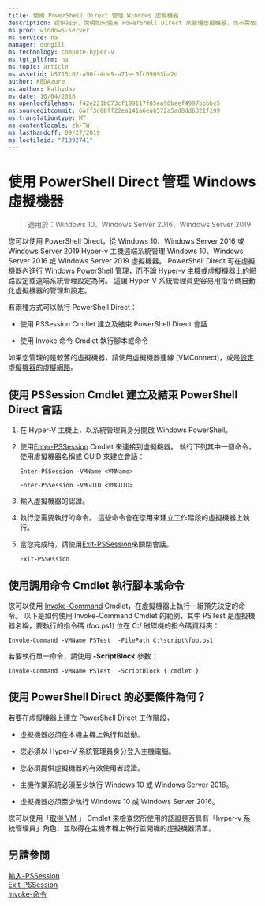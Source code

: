 ```yaml
---
title: 使用 PowerShell Direct 管理 Windows 虛擬機器
description: 提供指示，說明如何使用 PowerShell Direct 來管理虛擬機器，而不需依賴網路或遠端連線。
ms.prod: windows-server
ms.service: na
manager: dongill
ms.technology: compute-hyper-v
ms.tgt_pltfrm: na
ms.topic: article
ms.assetid: b5715c02-a90f-4de9-a71e-0fc09093ba2d
author: KBDAzure
ms.author: kathydav
ms.date: 10/04/2016
ms.openlocfilehash: f42e221b073cf199117f85ea96beef4997bbbbc5
ms.sourcegitcommit: 6aff3d88ff22ea141a6ea6572a5ad8dd6321f199
ms.translationtype: MT
ms.contentlocale: zh-TW
ms.lasthandoff: 09/27/2019
ms.locfileid: "71392741"
---
```

# <a name="manage-windows-virtual-machines-with-powershell-direct"></a>使用 PowerShell Direct 管理 Windows 虛擬機器

>適用於：Windows 10、Windows Server 2016、Windows Server 2019
  
您可以使用 PowerShell Direct，從 Windows 10、Windows Server 2016 或 Windows Server 2019 Hyper-v 主機遠端系統管理 Windows 10、Windows Server 2016 或 Windows Server 2019 虛擬機器。 PowerShell Direct 可在虛擬機器內進行 Windows PowerShell 管理，而不論 Hyper-v 主機或虛擬機器上的網路設定或遠端系統管理設定為何。 這讓 Hyper-V 系統管理員更容易用指令碼自動化虛擬機器的管理和設定。  
  
有兩種方式可以執行 PowerShell Direct：  
  
- 使用 PSSession Cmdlet 建立及結束 PowerShell Direct 會話
  
- 使用 Invoke 命令 Cmdlet 執行腳本或命令
  
如果您管理的是較舊的虛擬機器，請使用虛擬機器連線 (VMConnect)，或是[設定虛擬機器的虛擬網路](https://technet.microsoft.com/library/cc816585.aspx)。  
  
## <a name="create-and-exit-a-powershell-direct-session-using-pssession-cmdlets"></a>使用 PSSession Cmdlet 建立及結束 PowerShell Direct 會話  
  
1. 在 Hyper-V 主機上，以系統管理員身分開啟 Windows PowerShell。  
  
2. 使用[Enter-PSSession](https://technet.microsoft.com/library/hh849707.aspx) Cmdlet 來連接到虛擬機器。 執行下列其中一個命令，使用虛擬機器名稱或 GUID 來建立會話：  
  
    ```  
    Enter-PSSession -VMName <VMName>  
    ```  
  
    ```  
    Enter-PSSession -VMGUID <VMGUID>  
    ```  
  
3. 輸入虛擬機器的認證。   
4. 執行您需要執行的命令。 這些命令會在您用來建立工作階段的虛擬機器上執行。  
  
5.  當您完成時，請使用[Exit-PSSession](https://technet.microsoft.com/library/hh849743.aspx)來關閉會話。   
  
    ```  
    Exit-PSSession  
    ```  
  
## <a name="run-script-or-command-with-invoke-command-cmdlet"></a>使用調用命令 Cmdlet 執行腳本或命令  
您可以使用 [Invoke-Command](https://docs.microsoft.com/powershell/module/Microsoft.PowerShell.Core/Invoke-Command) Cmdlet，在虛擬機器上執行一組預先決定的命令。 以下是如何使用 Invoke-Command Cmdlet 的範例，其中 PSTest 是虛擬機器名稱，要執行的指令碼 (foo.ps1) 位在 C:/ 磁碟機的指令碼資料夾：  
  
```  
Invoke-Command -VMName PSTest  -FilePath C:\script\foo.ps1  
```  
  
若要執行單一命令，請使用 **-ScriptBlock** 參數：  
  
```  
Invoke-Command -VMName PSTest  -ScriptBlock { cmdlet }  
```  
  
## <a name="whats-required-to-use-powershell-direct"></a>使用 PowerShell Direct 的必要條件為何？  
若要在虛擬機器上建立 PowerShell Direct 工作階段，  
  
-   虛擬機器必須在本機主機上執行和啟動。  
  
-   您必須以 Hyper-V 系統管理員身分登入主機電腦。  
  
-   您必須提供虛擬機器的有效使用者認證。  
  
-   主機作業系統必須至少執行 Windows 10 或 Windows Server 2016。
  
-   虛擬機器必須至少執行 Windows 10 或 Windows Server 2016。  
  
您可以使用「[取得 VM](https://docs.microsoft.com/powershell/module/hyper-v/get-vm) 」 Cmdlet 來檢查您所使用的認證是否具有「hyper-v 系統管理員」角色，並取得在主機本機上執行並開機的虛擬機器清單。  
  
## <a name="see-also"></a>另請參閱  
[輸入-PSSession](https://docs.microsoft.com/powershell/module/Microsoft.PowerShell.Core/Enter-PSSession)  
[Exit-PSSession](https://docs.microsoft.com/powershell/module/Microsoft.PowerShell.Core/Exit-PSSession)  
[Invoke-命令](https://docs.microsoft.com/powershell/module/Microsoft.PowerShell.Core/Invoke-Command)  
  


